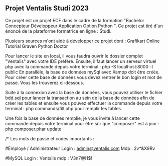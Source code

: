 ## Projet Ventalis Studi 2023
Ce projet est un projet ECF dans le cadre de la formation "Bachelor Concepteur Développeur Application Option Python ".
Ce projet est tiré d'un énoncé de la plateforme formatrice en ligne : Studi.

Plusieurs sources m'ont aidé à développer ce projet dont :
Grafikart
Online Tutorial
Graven
Python Doctor

Pour lancer le site en local, il vous faudra ouvrir le dossier complet "Ventalis" avec votre IDE préféré. Ensuite, il faut lancer un serveur virtuel php avec la commande depuis votre terminal : php -S localhost:8000 -t public
En parallèle, la base de données mySql avec Xampp doit être créée.
Pour créer cette base de données vous devez rentrer le bon login et mot de passe. Vous les trouverez ci-dessous.

Suite à la connexion avec la base de données, vous pouvez utiliser le fichier bdd.sql pour lancer la transaction au sein de la base de données afin de créer les tables et ensuite vous pouvez effectuer la commande depuis votre terminal : php commands/fill.php pour remplir les tables.

Une fois la base de données remplie, je vous invite à lancer cette commande depuis votre terminal pour être sûr que "composer" est à jour : php composer.phar update

 /* Les mots de passe et codes importants :

#Employé / Administrateur
Login : admin@ventalis.com
Mdp : 2v*&X9Rv

#MySQL
Login : Ventalis
mdp : V3n7@I1$!
